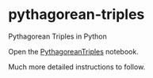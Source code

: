 # pythagorean-triples
 Pythagorean Triples in Python
 
 Open the [PythagoreanTriples](PythagoreanTriples.ipynb) notebook.

 Much more detailed instructions to follow.
